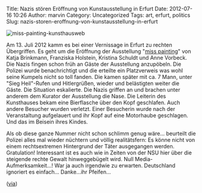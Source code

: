 Title: Nazis stören Eröffnung von Kunstausstellung in Erfurt
Date: 2012-07-16 10:26
Author: marvin
Category: Uncategorized
Tags: art, erfurt, politics
Slug: nazis-storen-eroffnung-von-kunstausstellung-in-erfurt

![miss-painting-kunsthausweb]({static}/images/miss-painting-kunsthausweb.jpg)

Am 13. Juli 2012 kamm es bei einer Vernissage in Erfurt zu rechten
Übergriffen. Es geht um die Eröffnung der Ausstellung "[miss
painting](http://www.kunsthaus-erfurt.de/exhibitions/miss-painting/)"
von Katja Brinkmann, Franziska Holstein, Kristina Schuldt und Anne
Vorbeck. Die Nazis fingen schon früh an Gäste der Ausstellung
anzupöbeln. Die Polizei wurde benachrichtigt und die erteilte ein
Platzverweis was wohl seine Kumpels nicht so toll fanden. Die kamen
später mit ca. 7 Mann, unter "Sieg Heil"-Rufen und Hitlergrüßen, wieder
und belästigten weiter die Gäste. Die Situation eskalierte. Die Nazis
griffen an und brachen unter anderem dem Kurator der Ausstellung die
Nase. Die Leiterin des Kunsthauses bekam eine Bierflasche über den Kopf
geschlafen. Auch andere Besucher wurden verletzt. Einer Besucherin wurde
nach der Veranstaltung aufgelauert und ihr Kopf auf eine Motorhaube
geschlagen. Und das im Beisein ihres Kindes.

Als ob diese ganze Nummer nicht schon schlimm genug wäre... beurteilt
die Polizei alles mal wieder nüchtern und völlig realitätsfern: Es könne
nicht von einem rechtsextremen Hintergrund der Täter ausgegangen werden.
Gratulation! Interessant ist es auch wie in Zeiten von der NSU hier über
die steigende rechte Gewalt hinweggebügelt wird. Null
Media-Aufmerksamkeit...! War ja auch irgendwie zu erwarten. Deutschland
ignoriert es einfach... Danke...ihr Pfeifen...

([via](http://www.publikative.org/2012/07/16/nazis-uberfallen-kunstausstellung-kein-rechtsextremes-motiv/))

